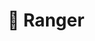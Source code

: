---
title: 🏹 Ranger
# Prev/next pager order (if `docs_section_pager` enabled in `params.toml`)

sidebar:
    order: 10
    badge:
        text: TODO
---